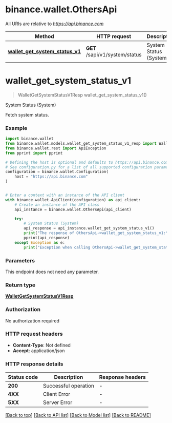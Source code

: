 # binance.wallet.OthersApi

All URIs are relative to *https://api.binance.com*

Method | HTTP request | Description
------------- | ------------- | -------------
[**wallet_get_system_status_v1**](OthersApi.md#wallet_get_system_status_v1) | **GET** /sapi/v1/system/status | System Status (System)


# **wallet_get_system_status_v1**
> WalletGetSystemStatusV1Resp wallet_get_system_status_v1()

System Status (System)

Fetch system status.

### Example


```python
import binance.wallet
from binance.wallet.models.wallet_get_system_status_v1_resp import WalletGetSystemStatusV1Resp
from binance.wallet.rest import ApiException
from pprint import pprint

# Defining the host is optional and defaults to https://api.binance.com
# See configuration.py for a list of all supported configuration parameters.
configuration = binance.wallet.Configuration(
    host = "https://api.binance.com"
)


# Enter a context with an instance of the API client
with binance.wallet.ApiClient(configuration) as api_client:
    # Create an instance of the API class
    api_instance = binance.wallet.OthersApi(api_client)

    try:
        # System Status (System)
        api_response = api_instance.wallet_get_system_status_v1()
        print("The response of OthersApi->wallet_get_system_status_v1:\n")
        pprint(api_response)
    except Exception as e:
        print("Exception when calling OthersApi->wallet_get_system_status_v1: %s\n" % e)
```



### Parameters

This endpoint does not need any parameter.

### Return type

[**WalletGetSystemStatusV1Resp**](WalletGetSystemStatusV1Resp.md)

### Authorization

No authorization required

### HTTP request headers

 - **Content-Type**: Not defined
 - **Accept**: application/json

### HTTP response details

| Status code | Description | Response headers |
|-------------|-------------|------------------|
**200** | Successful operation |  -  |
**4XX** | Client Error |  -  |
**5XX** | Server Error |  -  |

[[Back to top]](#) [[Back to API list]](../README.md#documentation-for-api-endpoints) [[Back to Model list]](../README.md#documentation-for-models) [[Back to README]](../README.md)

